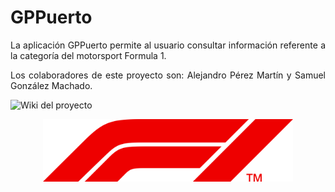 <div align="justify">

# GPPuerto
La aplicación GPPuerto permite al usuario consultar información referente a la categoría del motorsport Formula 1.

Los colaboradores de este proyecto son:
Alejandro Pérez Martín y Samuel González Machado.
  

  ![Wiki del proyecto](  https://github.com/AlejandroPerMar/proyectoets/wiki)

<div align="center">

<img src = "https://github.com/AlejandroPerMar/proyectoets/blob/develop/Imagenes/logo.png" width = "400"/>

</div>

</div>
